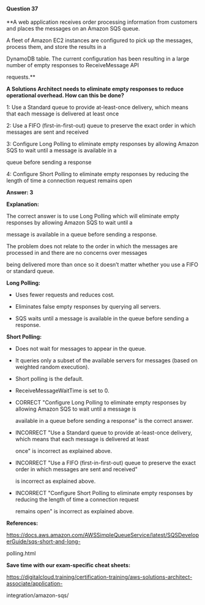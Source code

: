 #### Question  37


**A web application receives order processing information from customers and places the messages on an Amazon SQS queue.

A fleet of Amazon EC2 instances are configured to pick up the messages, process them, and store the results in a

DynamoDB table. The current configuration has been resulting in a large number of empty responses to ReceiveMessage API

requests.**


**A Solutions Architect needs to eliminate empty responses to reduce operational overhead. How can this be done?**


1: Use a Standard queue to provide at-least-once delivery, which means that each message is delivered at least once


2: Use a FIFO (first-in-first-out) queue to preserve the exact order in which messages are sent and received


3: Configure Long Polling to eliminate empty responses by allowing Amazon SQS to wait until a message is available in a

queue before sending a response


4: Configure Short Polling to eliminate empty responses by reducing the length of time a connection request remains open


**Answer: 3**


**Explanation:**


The correct answer is to use Long Polling which will eliminate empty responses by allowing Amazon SQS to wait until a

message is available in a queue before sending a response.


The problem does not relate to the order in which the messages are processed in and there are no concerns over messages

being delivered more than once so it doesn’t matter whether you use a FIFO or standard queue.


**Long Polling:**


- Uses fewer requests and reduces cost.

- Eliminates false empty responses by querying all servers.

- SQS waits until a message is available in the queue before sending a response.


**Short Polling:**


- Does not wait for messages to appear in the queue.

- It queries only a subset of the available servers for messages (based on weighted random execution).

- Short polling is the default.

- ReceiveMessageWaitTime is set to 0.


- CORRECT "Configure Long Polling to eliminate empty responses by allowing Amazon SQS to wait until a message is

  available in a queue before sending a response" is the correct answer.


- INCORRECT "Use a Standard queue to provide at-least-once delivery, which means that each message is delivered at least

  once" is incorrect as explained above.


- INCORRECT "Use a FIFO (first-in-first-out) queue to preserve the exact order in which messages are sent and received"

  is incorrect as explained above.


- INCORRECT "Configure Short Polling to eliminate empty responses by reducing the length of time a connection request

  remains open" is incorrect as explained above.


**References:**


https://docs.aws.amazon.com/AWSSimpleQueueService/latest/SQSDeveloperGuide/sqs-short-and-long-

polling.html


**Save time with our exam-specific cheat sheets:**


https://digitalcloud.training/certification-training/aws-solutions-architect-associate/application-

integration/amazon-sqs/

